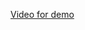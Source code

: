 [Video for demo](https://drive.google.com/file/d/14EpRXUzhxVh5byu_-xDLFqzwP1azPLyU/view?usp=sharing)
